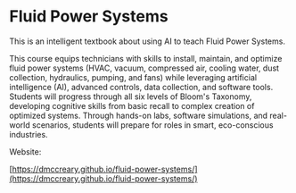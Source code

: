 # Fluid Power Systems

This is an intelligent textbook about using AI to teach Fluid Power Systems.

This course equips technicians with skills to install, maintain, and optimize fluid power systems (HVAC, vacuum, compressed air, cooling water, dust collection, hydraulics, pumping, and fans) while leveraging artificial intelligence (AI), advanced controls, data collection, and software tools. Students will progress through all six levels of Bloom's Taxonomy, developing cognitive skills from basic recall to complex creation of optimized systems. Through hands-on labs, software simulations, and real-world scenarios, students will prepare for roles in smart, eco-conscious industries.


Website: 

[https://dmccreary.github.io/fluid-power-systems/](https://dmccreary.github.io/fluid-power-systems/)